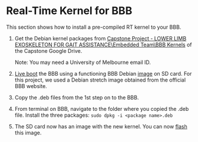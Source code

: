 # Real-Time Kernel for BBB
This section shows how to install a pre-compiled RT kernel to your BBB.

1. Get the Debian kernel packages from [Capstone Project - LOWER LIMB EXOSKELETON FOR GAIT ASSISTANCE\Embedded Team\BBB Kernels](https://drive.google.com/drive/folders/1QxixLCkjTl1fydw8D9Qf-CXiwcgkRjLf?usp=sharing) of the Capstone Google Drive. 

    Note: You may need a University of Melbourne email ID.

2. [Live boot](https://embeded.readthedocs.io/en/latest/bbb/#getting-and-flashing-bbb-images) the BBB using a functioning BBB Debian [image](https://embeded.readthedocs.io/en/latest/bbb/#getting-and-flashing-bbb-images) on SD card. For this project, we used a Debian stretch image obtained from the official BBB website.
2. Copy the .deb files from the 1st step on to the BBB.
3. From terminal on BBB, navigate to the folder where you copied the .deb file. Install the three packages: `sudo dpkg -i <package name>.deb`
4. The SD card now has an image with the new kernel. You can now [flash](https://embeded.readthedocs.io/en/latest/bbb/#getting-and-flashing-bbb-images) this image.
